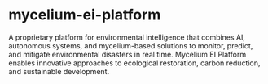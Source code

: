 # mycelium-ei-platform
A proprietary platform for environmental intelligence that combines AI, autonomous systems, and mycelium-based solutions to monitor, predict, and mitigate environmental disasters in real time. Mycelium EI Platform enables innovative approaches to ecological restoration, carbon reduction, and sustainable development.
